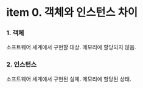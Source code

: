 # item 0. 객체와 인스턴스 차이

### 1. 객체

소프트웨어 세계에서 구현할 대상. 메모리에 할당되지 않음.

### 2. 인스턴스

소프트웨어 세계에서 구현된 실체. 메모리에 할당된 상태.